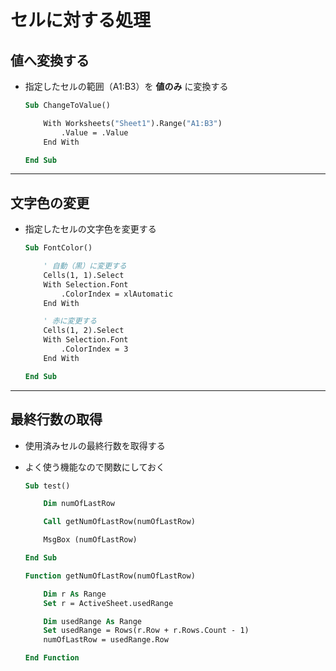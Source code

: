 # セルに対する処理

## 値へ変換する

* 指定したセルの範囲（A1:B3）を __値のみ__ に変換する

  ```vb
  Sub ChangeToValue()

      With Worksheets("Sheet1").Range("A1:B3")
          .Value = .Value
      End With

  End Sub
  ```

***

## 文字色の変更

* 指定したセルの文字色を変更する

  ```vb
  Sub FontColor()

      ' 自動（黒）に変更する
      Cells(1, 1).Select
      With Selection.Font
          .ColorIndex = xlAutomatic
      End With

      ' 赤に変更する
      Cells(1, 2).Select
      With Selection.Font
          .ColorIndex = 3
      End With

  End Sub
  ```

***

## 最終行数の取得

* 使用済みセルの最終行数を取得する
* よく使う機能なので関数にしておく

  ```vb
  Sub test()

      Dim numOfLastRow

      Call getNumOfLastRow(numOfLastRow)

      MsgBox (numOfLastRow)

  End Sub

  Function getNumOfLastRow(numOfLastRow)

      Dim r As Range
      Set r = ActiveSheet.usedRange

      Dim usedRange As Range
      Set usedRange = Rows(r.Row + r.Rows.Count - 1)
      numOfLastRow = usedRange.Row

  End Function
  ```
